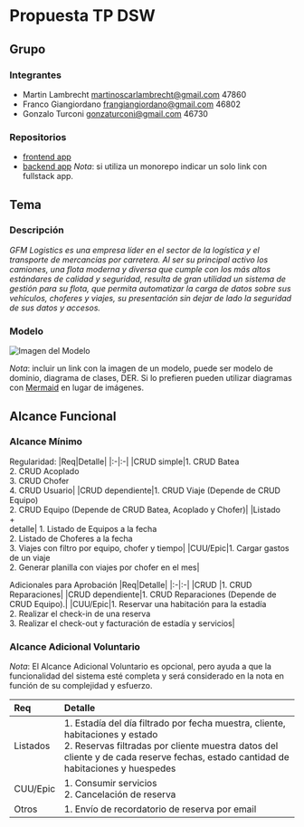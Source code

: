 # Propuesta TP DSW

## Grupo
### Integrantes
* Martin Lambrecht <martinoscarlambrecht@gmail.com> 47860
* Franco Giangiordano <frangiangiordano@gmail.com> 46802
* Gonzalo Turconi <gonzaturconi@gmail.com> 46730

### Repositorios
* [frontend app](https://github.com/franGiangiordano/TTADS-Frontend.git)
* [backend app](https://github.com/franGiangiordano/TTADS-Backend.git)
*Nota*: si utiliza un monorepo indicar un solo link con fullstack app.

## Tema
### Descripción
*GFM Logistics es una empresa líder en el sector de la logística y el transporte de mercancías por carretera. Al ser su principal activo los camiones, una flota moderna y diversa que cumple con los más altos estándares de calidad y seguridad, resulta de gran utilidad un sistema de gestión para su flota, que permita automatizar la carga de datos sobre sus vehículos, choferes y viajes, su presentación sin dejar de lado la seguridad de sus datos y accesos.*

### Modelo
![Imagen del Modelo](https://i.postimg.cc/DwjvFtB3/MD.png)

*Nota*: incluir un link con la imagen de un modelo, puede ser modelo de dominio, diagrama de clases, DER. Si lo prefieren pueden utilizar diagramas con [Mermaid](https://mermaid.js.org) en lugar de imágenes.

## Alcance Funcional 

### Alcance Mínimo

Regularidad:
|Req|Detalle|
|:-|:-|
|CRUD simple|1. CRUD Batea<br>2. CRUD Acoplado<br>3. CRUD Chofer<br>4. CRUD Usuario|
|CRUD dependiente|1. CRUD Viaje (Depende de CRUD Equipo)<br>2. CRUD Equipo (Depende de CRUD Batea, Acoplado y Chofer)|
|Listado<br>+<br>detalle| 1. Listado de Equipos a la fecha<br> 2. Listado de Choferes a la fecha<br> 3. Viajes con filtro por equipo, chofer y tiempo|
|CUU/Epic|1. Cargar gastos de un viaje<br>2. Generar planilla con viajes por chofer en el mes|


Adicionales para Aprobación
|Req|Detalle|
|:-|:-|
|CRUD |1. CRUD Reparaciones|
|CRUD dependiente|1\. CRUD Reparaciones (Depende de CRUD Equipo).|
|CUU/Epic|1. Reservar una habitación para la estadía<br>2. Realizar el check-in de una reserva<br>3. Realizar el check-out y facturación de estadía y servicios|


### Alcance Adicional Voluntario

*Nota*: El Alcance Adicional Voluntario es opcional, pero ayuda a que la funcionalidad del sistema esté completa y será considerado en la nota en función de su complejidad y esfuerzo.

|Req|Detalle|
|:-|:-|
|Listados |1. Estadía del día filtrado por fecha muestra, cliente, habitaciones y estado <br>2. Reservas filtradas por cliente muestra datos del cliente y de cada reserve fechas, estado cantidad de habitaciones y huespedes|
|CUU/Epic|1. Consumir servicios<br>2. Cancelación de reserva|
|Otros|1. Envío de recordatorio de reserva por email|


